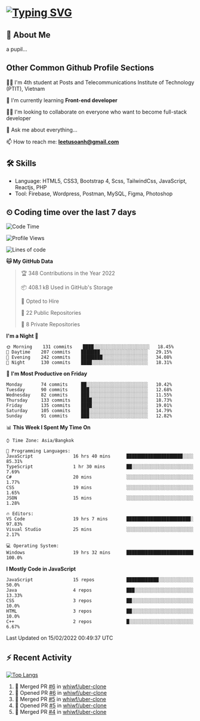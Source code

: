 # [![Typing SVG](https://readme-typing-svg.herokuapp.com?color=%23FFC83D&lines=Hi%2C+I'm+Le%2C+Tu+Oanh+%F0%9F%91%8B)](https://git.io/typing-svg)

## 🚀 About Me
a pupil...

<!-- ![GitHub metrics](https://metrics.lecoq.io/whiwf)   -->

## Other Common Github Profile Sections
👩‍🎓 I'm 4th student at Posts and Telecommunications Institute of Technology (PTIT), Vietnam

🌱 I'm currently learning **Front-end developer**

👯‍♀️ I'm looking to collaborate on everyone who want to become full-stack developer

💬 Ask me about everything...

📫 How to reach me: **leetusoanh@gmail.com**

## 🛠 Skills
- Language: HTML5, CSS3, Bootstrap 4, Scss, TailwindCss, JavaScript, Reactjs, PHP
- Tool: Firebase, Wordpress, Postman, MySQL, Figma, Photoshop

## ⏲ Coding time over the last 7 days
<!--START_SECTION:waka-->
![Code Time](http://img.shields.io/badge/Code%20Time-39%20hrs%2035%20mins-blue)

![Profile Views](http://img.shields.io/badge/Profile%20Views-178-blue)

![Lines of code](https://img.shields.io/badge/From%20Hello%20World%20I%27ve%20Written-2%20Million%20lines%20of%20code-blue)

**🐱 My GitHub Data** 

> 🏆 348 Contributions in the Year 2022
 > 
> 📦 408.1 kB Used in GitHub's Storage 
 > 
> 💼 Opted to Hire
 > 
> 📜 22 Public Repositories 
 > 
> 🔑 8 Private Repositories  
 > 
**I'm a Night 🦉** 

```text
🌞 Morning    131 commits    ████░░░░░░░░░░░░░░░░░░░░░   18.45% 
🌆 Daytime    207 commits    ███████░░░░░░░░░░░░░░░░░░   29.15% 
🌃 Evening    242 commits    ████████░░░░░░░░░░░░░░░░░   34.08% 
🌙 Night      130 commits    ████░░░░░░░░░░░░░░░░░░░░░   18.31%

```
📅 **I'm Most Productive on Friday** 

```text
Monday       74 commits     ██░░░░░░░░░░░░░░░░░░░░░░░   10.42% 
Tuesday      90 commits     ███░░░░░░░░░░░░░░░░░░░░░░   12.68% 
Wednesday    82 commits     ███░░░░░░░░░░░░░░░░░░░░░░   11.55% 
Thursday     133 commits    ████░░░░░░░░░░░░░░░░░░░░░   18.73% 
Friday       135 commits    ████░░░░░░░░░░░░░░░░░░░░░   19.01% 
Saturday     105 commits    ███░░░░░░░░░░░░░░░░░░░░░░   14.79% 
Sunday       91 commits     ███░░░░░░░░░░░░░░░░░░░░░░   12.82%

```


📊 **This Week I Spent My Time On** 

```text
⌚︎ Time Zone: Asia/Bangkok

💬 Programming Languages: 
JavaScript               16 hrs 40 mins      █████████████████████░░░░   85.31% 
TypeScript               1 hr 30 mins        ██░░░░░░░░░░░░░░░░░░░░░░░   7.69% 
C#                       20 mins             ░░░░░░░░░░░░░░░░░░░░░░░░░   1.77% 
CSS                      19 mins             ░░░░░░░░░░░░░░░░░░░░░░░░░   1.65% 
JSON                     15 mins             ░░░░░░░░░░░░░░░░░░░░░░░░░   1.28%

🔥 Editors: 
VS Code                  19 hrs 7 mins       ████████████████████████░   97.83% 
Visual Studio            25 mins             ░░░░░░░░░░░░░░░░░░░░░░░░░   2.17%

💻 Operating System: 
Windows                  19 hrs 32 mins      █████████████████████████   100.0%

```

**I Mostly Code in JavaScript** 

```text
JavaScript               15 repos            ████████████░░░░░░░░░░░░░   50.0% 
Java                     4 repos             ███░░░░░░░░░░░░░░░░░░░░░░   13.33% 
CSS                      3 repos             ██░░░░░░░░░░░░░░░░░░░░░░░   10.0% 
HTML                     3 repos             ██░░░░░░░░░░░░░░░░░░░░░░░   10.0% 
C++                      2 repos             █░░░░░░░░░░░░░░░░░░░░░░░░   6.67%

```



 Last Updated on 15/02/2022 00:49:37 UTC
<!--END_SECTION:waka-->

## ⚡ Recent Activity
[![Top Langs](https://github-readme-stats.vercel.app/api/top-langs/?username=whiwf&layout=compact&theme=radical&hide=css)](https://github.com/anuraghazra/github-readme-stats)

<!--START_SECTION:activity-->
1. 🎉 Merged PR [#6](https://github.com/whiwf/uber-clone/pull/6) in [whiwf/uber-clone](https://github.com/whiwf/uber-clone)
2. 💪 Opened PR [#6](https://github.com/whiwf/uber-clone/pull/6) in [whiwf/uber-clone](https://github.com/whiwf/uber-clone)
3. 🎉 Merged PR [#5](https://github.com/whiwf/uber-clone/pull/5) in [whiwf/uber-clone](https://github.com/whiwf/uber-clone)
4. 💪 Opened PR [#5](https://github.com/whiwf/uber-clone/pull/5) in [whiwf/uber-clone](https://github.com/whiwf/uber-clone)
5. 🎉 Merged PR [#4](https://github.com/whiwf/uber-clone/pull/4) in [whiwf/uber-clone](https://github.com/whiwf/uber-clone)
<!--END_SECTION:activity-->
